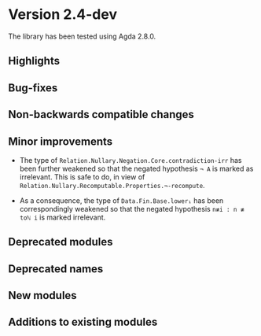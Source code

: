 Version 2.4-dev
===============

The library has been tested using Agda 2.8.0.

Highlights
----------

Bug-fixes
---------

Non-backwards compatible changes
--------------------------------

Minor improvements
------------------

* The type of `Relation.Nullary.Negation.Core.contradiction-irr` has been further
  weakened so that the negated hypothesis `¬ A` is marked as irrelevant. This is
  safe to do, in view of `Relation.Nullary.Recomputable.Properties.¬-recompute`.

* As a consequence, the type of `Data.Fin.Base.lower₁` has been correspondingly
  weakened so that the negated hypothesis `n≢i : n ≢ toℕ i` is marked irrelevant.

Deprecated modules
------------------

Deprecated names
----------------

New modules
-----------

Additions to existing modules
-----------------------------
